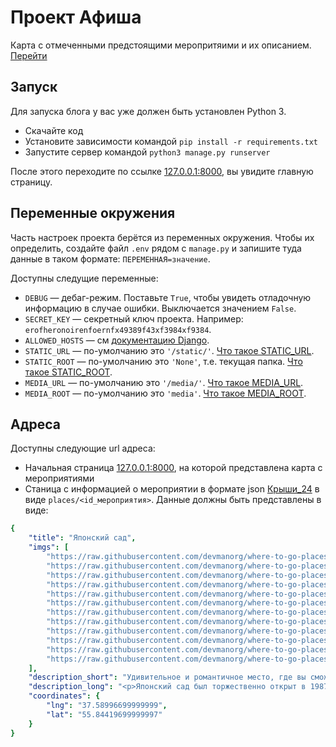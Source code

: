 # Проект Афиша

Карта с отмеченными предстоящими меропритяими и их описанием. [Перейти](http://traderdaniil.pythonanywhere.com/)

## Запуск

Для запуска блога у вас уже должен быть установлен Python 3.

- Скачайте код
- Установите зависимости командой `pip install -r requirements.txt`
- Запустите сервер командой `python3 manage.py runserver`

После этого переходите по ссылке [127.0.0.1:8000](http://127.0.0.1:8000), вы увидите главную страницу.

## Переменные окружения

Часть настроек проекта берётся из переменных окружения. Чтобы их определить, создайте файл `.env` рядом с `manage.py` и запишите туда данные в таком формате: `ПЕРЕМЕННАЯ=значение`.


Доступны следущие переменные:
- `DEBUG` — дебаг-режим. Поставьте `True`, чтобы увидеть отладочную информацию в случае ошибки. Выключается значением `False`.
- `SECRET_KEY` — секретный ключ проекта. Например: `erofheronoirenfoernfx49389f43xf3984xf9384`.
- `ALLOWED_HOSTS` — см [документацию Django](https://docs.djangoproject.com/en/3.1/ref/settings/#allowed-hosts).
- `STATIC_URL` — по-умолчанию это `'/static/'`. [Что такое STATIC_URL](https://docs.djangoproject.com/en/3.0/ref/settings/#std:setting-STATIC_URL).
- `STATIC_ROOT` — по-умолчанию это `'None'`, т.е. текущая папка. [Что такое STATIC_ROOT](https://docs.djangoproject.com/en/3.0/ref/settings/#std:setting-STATIC_ROOT).
- `MEDIA_URL` — по-умолчанию это `'/media/'`. [Что такое MEDIA_URL](https://docs.djangoproject.com/en/3.0/ref/settings/#std:setting-MEDIA_URL).
- `MEDIA_ROOT` — по-умолчанию это `'media'`. [Что такое MEDIA_ROOT](https://docs.djangoproject.com/en/3.0/ref/settings/#std:setting-MEDIA_ROOT). 

## Адреса

Доступны следующие url адреса:
- Начальная страница [127.0.0.1:8000](http://127.0.0.1:8000), на которой представлена карта с мероприятиями
- Станица с информацией о мероприятии в формате json [Крыши_24](http://127.0.0.1:8000/places/2) в виде `places/<id_мероприятия>`. Данные должны быть представлены в виде:


```yaml
{
    "title": "Японский сад",
    "imgs": [
        "https://raw.githubusercontent.com/devmanorg/where-to-go-places/master/media/52aea6b37037f7aab7cc82301f77e314.jpg",
        "https://raw.githubusercontent.com/devmanorg/where-to-go-places/master/media/3cce16840a41f2eafbe47ac72a61da12.jpg",
        "https://raw.githubusercontent.com/devmanorg/where-to-go-places/master/media/6b3a9e0c004531ca87414eefe1a93509.jpg",
        "https://raw.githubusercontent.com/devmanorg/where-to-go-places/master/media/618dc376701574400887d909b5c80f1e.jpg",
        "https://raw.githubusercontent.com/devmanorg/where-to-go-places/master/media/761adc74dd5f348d3e7c34d12bee8d24.jpg",
        "https://raw.githubusercontent.com/devmanorg/where-to-go-places/master/media/21d6835554ca82259ff201af7da32fe3.jpg",
        "https://raw.githubusercontent.com/devmanorg/where-to-go-places/master/media/2095714fb0148a8be9140aadaad302be.jpg",
        "https://raw.githubusercontent.com/devmanorg/where-to-go-places/master/media/34b72d0d1819947fe385d0a1986dc962.jpg",
        "https://raw.githubusercontent.com/devmanorg/where-to-go-places/master/media/6c07645902cc90a2839b63896645021a.jpg",
        "https://raw.githubusercontent.com/devmanorg/where-to-go-places/master/media/9b3bc5b446f1aaa8eeed2bb81a04d472.jpg",
        "https://raw.githubusercontent.com/devmanorg/where-to-go-places/master/media/9c32261372fa061aad9b1f8827f87b7f.jpg",
        "https://raw.githubusercontent.com/devmanorg/where-to-go-places/master/media/0cd397dc43f864e55dc1ef458ead9d69.jpg"
    ],
    "description_short": "Удивительное и романтичное место, где вы сможете в полной мере ощутить единение человека и природы.",
    "description_long": "<p>Японский сад был торжественно открыт в 1987 году как дар Японии Советскому Союзу. Он стал живописной иллюстрацией японской культуры, в основе которой лежит идея единения человека и природы. Большое внимание в оформлении уделили символическим элементам, благодаря которым пейзаж превратится в величественное святилище, которое не терпит суеты и праздности. Здесь приятно прогуливаться по дорожкам, или, сидя напротив цветущей сакуры, размышлять о бытии, которое в этом чудесном уголке отделяется от лихорадочного московского шума и течёт в размеренном, непривычном ритме.</p><p>Японский сад открыт с конца апреля до середины октября, вход платный. Стоимость входных билетов для взрослых по вторникам, средам и пятницам — 250 рублей, для студентов и детей старше семи лет — 100 рублей, для пенсионеров — 50 рублей. По субботам и воскресеньям взрослые могут посетить сад за 300 рублей, дети — за 150 рублей, пенсионеры — за 50 рублей. С малышей до семи лет плата не взимается. По вторникам с 12:00 до 15:00 вход для пенсионеров, инвалидов и многодетных семей бесплатный. По понедельникам и четвергам сад закрыт для посетителей.</p><p>В Японском саду проводятся экскурсии для индивидуальных посетителей и групп продолжительностью 60 минут, стоимость — 500 рублей с человека. За 1500 рублей можно посетить полуторачасовую экскурсию-лекцию, посвящённую садовой культуре Японии.</p>",
    "coordinates": {
        "lng": "37.58996699999999",
        "lat": "55.84419699999997"
    }
}